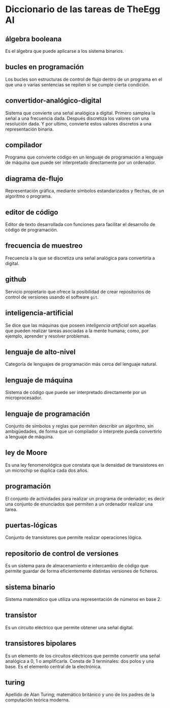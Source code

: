 # Diccionario de las tareas de TheEgg AI


## álgebra booleana

Es el álgebra que puede aplicarse a los sistema binarios.

## bucles en programación

Los bucles son estructuras de control de flujo dentro de un programa
en el que una o varias sentencias se repiten si se cumple cierta
condición.

## convertidor-analógico-digital
Sistema que convierte una señal analógica a digital. Primero samplea la señal a una 
frecuencia dada. Después discretiza los valores con una resolución dada. 
Y por ultimo, convierte estos valores discretos a una representación binaria. 

## compilador
Programa que convierte código en un lenguaje de programación a
lenguaje de máquina que puede ser interpretado directamente por un
ordenador.

## diagrama de-flujo
Representación gráfica, mediante símbolos estandarizados y flechas, de
un algoritmo o programa.


## editor de código
Editor de texto desarrollada con funciones para facilitar el
desarrollo de código de programación.

## frecuencia de muestreo
Frecuencia a la que se discretiza una señal analógica para convertirla a digital.

## github

Servicio propietario que ofrece la posibilidad de crear repositorios
de control de versiones usando el software `git`.

## inteligencia-artificial

Se dice que las máquinas que poseen *inteligencia artificial* son
aquellas que pueden realizar tareas asociadas a la mente humana; como,
por ejemplo, aprender y resolver problemas.

## lenguaje de alto-nivel
Categoría de lenguajes de programación más cerca del lenguaje natural. 

## lenguaje de máquina
Sistema de código que puede ser interpretado directamente por un microprocesador.

## lenguaje de programación
Conjunto de símbolos y reglas que permiten describir un algoritmo, sin
ambigüedades, de forma que un compilador o interprete pueda
convertirlo a lenguaje de máquina.

## ley de Moore

Es una ley fenomenológica que constata que la densidad de transistores en un microchip se duplica cada dos años.

## programación 

El conjunto de actividades para realizar un programa de ordenador; es
decir una conjunto de enunciados que permiten a un ordenador realizar
una tarea.

## puertas-lógicas

Conjunto de transistores que permite realizar operaciones lógica.

## repositorio de control de versiones

Es un sistema para de almacenamiento e intercambio de código que
permite guardar de forma eficientemente distintas versiones de ficheros.

## sistema binario

Sistema matemático que utiliza una representación de números en base 2. 

## transistor

Es un circuito eléctrico que permite obtener una señal digital.

## transistores bipolares 

Es un elemento de los circuitos eléctricos que permite convertir una señal analógica a 0, 1 o amplificarla.
Consta de 3 terminales: dos polos y una base. Es el elemento central de la electrónica.

## turing 

Apellido de Alan Turing; matemático británico y uno de los padres de
la computación teórica moderna.

